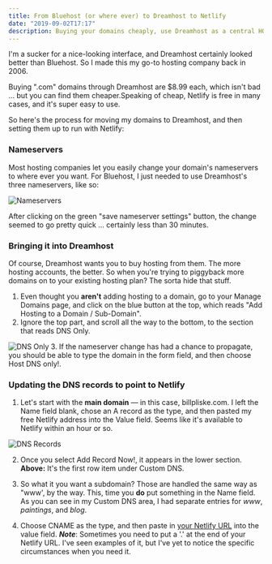 ```yaml
---
title: From Bluehost (or where ever) to Dreamhost to Netlify
date: "2019-09-02T17:17"
description: Buying your domains cheaply, use Dreamhost as a central HQ, and then run your apps on Netlify.
---
```


I'm a sucker for a  nice-looking interface, and Dreamhost certainly looked better than Bluehost. So I made this my go-to hosting company back in 2006.

Buying ".com" domains through Dreamhost are $8.99 each, which isn't bad ... but you can find them cheaper.Speaking of cheap, Netlify is free in many cases, and it's super easy to use.

So here's the process for moving my domains to Dreamhost, and then setting them up to run with Netlify:

### Nameservers
Most hosting companies let you easily change your domain's nameservers to where ever you want. For Bluehost, I just needed to use Dreamhost's three nameservers, like so: 

![Nameservers](https://res.cloudinary.com/billpliske/image/upload/v1567470586/blog/nameservers.png)

After clicking on the green "save nameserver settings" button, the change seemed to go pretty quick ... certainly less than 30 minutes. 

### Bringing it into Dreamhost
Of course, Dreamhost wants you to buy hosting from them. The more hosting accounts, the better. So when you're trying to piggyback more domains on to your existing hosting plan? The sorta hide that stuff.

1. Even thought you **aren't** adding hosting to a domain, go to your Manage Domains page, and click on the blue button at the top, which reads "Add Hosting to a Domain / Sub-Domain".
2. Ignore the top part, and scroll all the way to the bottom, to the section that reads DNS Only.

![DNS Only](https://res.cloudinary.com/billpliske/image/upload/v1567471132/blog/dns-only.png)
3. If the nameserver change has had a chance to propagate, you should be able to type the domain in the form field, and then choose Host DNS only!.

### Updating the DNS records to point to Netlify

1. Let's start with the **main domain** — in this case, billpliske.com. I left the Name field blank, chose an A record as the type, and then pasted my free Netlify address into the Value field. Seems like it's available to Netlify within an hour or so.

![DNS Records](https://res.cloudinary.com/billpliske/image/upload/v1567471435/blog/dns-records.png)

2. Once you select Add Record Now!, it appears in the lower section. **Above:** It's the first row item under Custom DNS.

3. So what it you want a subdomain? Those are handled the same way as "www', by the way. This, time you **do** put something in the Name field. As you can see in my Custom DNS area, I had separate entries for *www*, *paintings*, and *blog*.

4. Choose CNAME as the type, and then paste in <a href="/launchings-domains-on-netlify">your Netlify URL</a> into the value field. ***Note***: Sometimes you need to put a '.' at the end of your Netlify URL. I've seen examples of it, but I've yet to notice the specific circumstances when you need it.